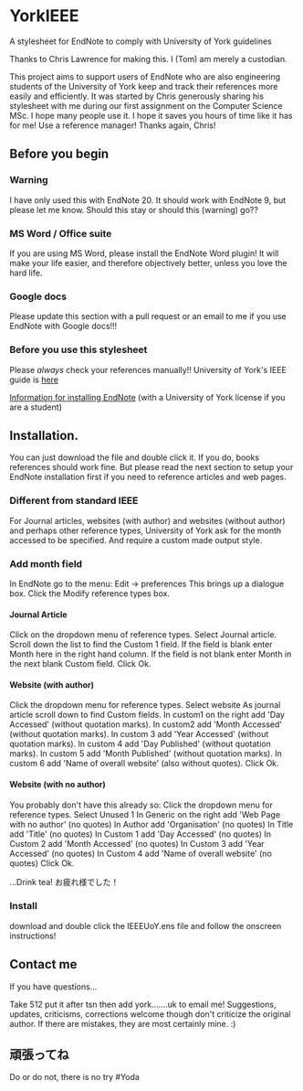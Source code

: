 # YorkIEEE
A stylesheet for EndNote to comply with University of York guidelines

Thanks to Chris Lawrence for making this. I (Tom) am merely a custodian.

This project aims to support users of EndNote who are also engineering students of 
the University of York keep and track their references more easily and efficiently.
It was started by Chris generously sharing his stylesheet with me during our
first assignment on the Computer Science MSc. I hope many people use it. I hope
it saves you hours of time like it has for me! Use a reference manager! Thanks again, Chris!

## Before you begin

### Warning

I have only used this with EndNote 20. It should work with EndNote 9, but please
let me know. Should this stay or should this (warning) go??

### MS Word / Office suite

If you are using MS Word, please install the EndNote Word plugin! It will 
make your life easier, and therefore objectively better, unless you love the hard life.

### Google docs

Please update this section with a pull request or an email to me 
if you use EndNote with Google docs!!! 

### Before you use this stylesheet

Please *always* check your references manually!! University of York's IEEE guide is
[here](https://subjectguides.york.ac.uk/referencing-style-guides/ieee)

[Information for installing EndNote](https://www.york.ac.uk/it-services/software/a-z/endnote/#tab-1) 
(with a University of York license if you are a student)

## Installation.

You can just download the file and double click it. If you do, books references should work 
fine. But please read the next section to setup your EndNote installation first if you need 
to reference articles and web pages.

### Different from standard IEEE

For Journal articles, websites (with author) and websites (without author) 
and perhaps other reference types, University of York ask for the month 
accessed to be specified. And require a custom made output style.

### Add month field

In EndNote go to the menu: Edit -> preferences
This brings up a dialogue box.
Click the Modify reference types box.

#### Journal Article

Click on the dropdown menu of reference types.
Select Journal article.
Scroll down the list to find the Custom 1 field.
If the field is blank enter Month here in the right hand column.
If the field is not blank enter Month in the next blank Custom field.
Click Ok.

#### Website (with author)

Click the dropdown menu for reference types.
Select website
As journal article scroll down to find Custom fields.
In custom1 on the right add 'Day Accessed' (without quotation marks).
In custom2 add 'Month Accessed' (without quotation marks).
In custom 3 add 'Year Accessed' (without quotation marks).
In custom 4 add 'Day Published' (without quotation marks).
In custom 5 add 'Month Published' (without quotation marks).
In custom 6 add 'Name of overall website' (also without quotes).
Click Ok.

#### Website (with no author)

You probably don't have this already so:
Click the dropdown menu for reference types.
Select Unused 1
In Generic on the right add 'Web Page with no author' (no quotes)
In Author add 'Organisation' (no quotes)
In Title add 'Title'  (no quotes)
In Custom 1 add 'Day Accessed' (no quotes)
In Custom 2 add 'Month Accessed' (no quotes)
In Custom 3 add 'Year Accessed' (no quotes)
In Custom 4 add 'Name of overall website' (no quotes)
Click Ok. 

...Drink tea! お疲れ様でした！

### Install

download and double click the IEEEUoY.ens file and follow the onscreen instructions!

## Contact me

If you have questions...

Take 512 put it after tsn then add  york.......uk to email me! Suggestions, 
updates, criticisms, corrections welcome though don't criticize the original author.
If there are mistakes, they are most certainly mine. :)

## 頑張ってね
Do or do not, there is no try #Yoda
